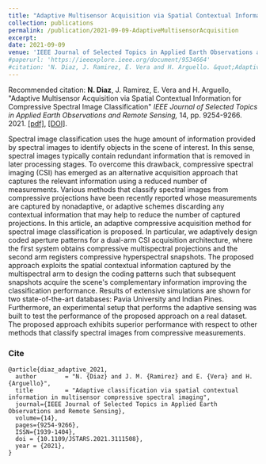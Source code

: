 ```yaml
---
title: "Adaptive Multisensor Acquisition via Spatial Contextual Information for Compressive Spectral Image Classification."
collection: publications
permalink: /publication/2021-09-09-AdaptiveMultisensorAcquisition
excerpt: 
date: 2021-09-09
venue: 'IEEE Journal of Selected Topics in Applied Earth Observations and Remote Sensing'
#paperurl: 'https://ieeexplore.ieee.org/document/9534664'
#citation: 'N. Diaz, J. Ramirez, E. Vera and H. Arguello. &quot;Adaptive Multisensor Acquisition via Spatial Contextual Information for Compressive Spectral Image Classification.&quot; <i>IEEE Journal of Selected Topics in Applied Earth Observations and Remote Sensing</i>. 14, pp. 9254-9266. 2021.'
---
```


Recommended citation: **N. Diaz**, J. Ramirez, E. Vera and H. Arguello, "Adaptive Multisensor Acquisition via Spatial Contextual Information for Compressive Spectral Image Classification" <i>IEEE Journal of Selected Topics in Applied Earth Observations and Remote Sensing,</i> 14, pp. 9254-9266. 2021. [[pdf]](http://nelson10.github.io/files/2021_JSTARS.pdf), [[DOI]](https://ieeexplore.ieee.org/document/9534664).

Spectral image classification uses the huge amount of information provided by spectral images to identify objects in the scene of interest. In this sense, spectral images typically contain redundant information that is removed in later processing stages. To overcome this drawback, compressive spectral imaging (CSI) has emerged as an alternative acquisition approach that captures the relevant information using a reduced number of measurements. Various methods that classify spectral images from compressive projections have been recently reported whose measurements are captured by nonadaptive, or adaptive schemes discarding any contextual information that may help to reduce the number of captured projections. In this article, an adaptive compressive acquisition method for spectral image classification is proposed. In particular, we adaptively design coded aperture patterns for a dual-arm CSI acquisition architecture, where the first system obtains compressive multispectral projections and the second arm registers compressive hyperspectral snapshots. The proposed approach exploits the spatial contextual information captured by the multispectral arm to design the coding patterns such that subsequent snapshots acquire the scene's complementary information improving the classification performance. Results of extensive simulations are shown for two state-of-the-art databases: Pavia University and Indian Pines. Furthermore, an experimental setup that performs the adaptive sensing was built to test the performance of the proposed approach on a real dataset. The proposed approach exhibits superior performance with respect to other methods that classify spectral images from compressive measurements.

### Cite

```
@article{diaz_adaptive_2021,
  author        = "N. {Diaz} and J. M. {Ramirez} and E. {Vera} and H. {Arguello}",
  title         = "Adaptive classification via spatial contextual information in multisensor compressive spectral imaging",
  journal={IEEE Journal of Selected Topics in Applied Earth Observations and Remote Sensing}, 
  volume={14},
  pages={9254-9266},
  ISSN={1939-1404}, 
  doi = {10.1109/JSTARS.2021.3111508},
  year = {2021},
}
```
